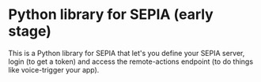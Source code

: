 # Python library for SEPIA (early stage)
This is a Python library for SEPIA that let's you define your SEPIA server, login (to get a token) and access the remote-actions endpoint (to do things like voice-trigger your app).
